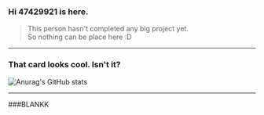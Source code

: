 ### Hi 47429921 is here.
>This person hasn't completed any big project yet.  
>So nothing can be place here :D  

***

### That card looks cool. Isn't it?  
![Anurag's GitHub stats](https://github-readme-stats.vercel.app/api?username=47429921&show_icons=true&theme=dark)

***

###BLANKK
